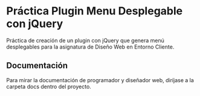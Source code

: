 # Práctica Plugin Menu Desplegable con jQuery
Práctica de creación de un plugin con jQuery que genera menú desplegables para la asignatura de Diseño Web en Entorno Cliente.

## Documentación
Para mirar la documentación de programador y diseñador web, diríjase a la carpeta docs dentro del proyecto.
